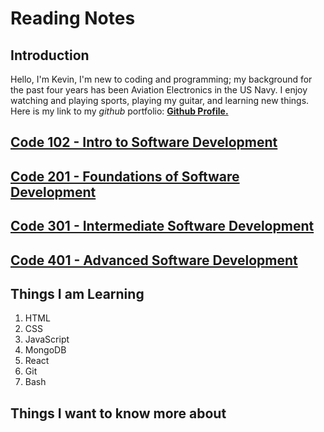 # Reading Notes

## Introduction

Hello, I'm Kevin, I'm new to coding and programming; my background for the past four years has been Aviation Electronics in the US Navy. I enjoy watching and playing sports, playing my guitar, and learning new things. Here is my link to my _github_ portfolio: [**Github Profile.**](https://github.com/kevin-c-stone)

## [Code 102 - Intro to Software Development](code-102/code-102.md)

## [Code 201 - Foundations of Software Development](code-201/code-201.md)

## [Code 301 - Intermediate Software Development](code-301/code-301.md)

## [Code 401 - Advanced Software Development](code-401/code-401.md)

## Things I am Learning

1. HTML
2. CSS
3. JavaScript
4. MongoDB
5. React
6. Git
7. Bash

## Things I want to know more about
